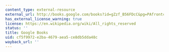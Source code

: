 ```yaml
---
content_type: external-resource
external_url: http://books.google.com/books?id=gZzf_B56FDcC&pg=PAfrontcover
has_external_license_warning: true
license: https://en.wikipedia.org/wiki/All_rights_reserved
status: ''
title: Google Books
uid: cf5f9972-e2ba-4679-aea5-ce8db5dda48c
wayback_url: ''
---
```

